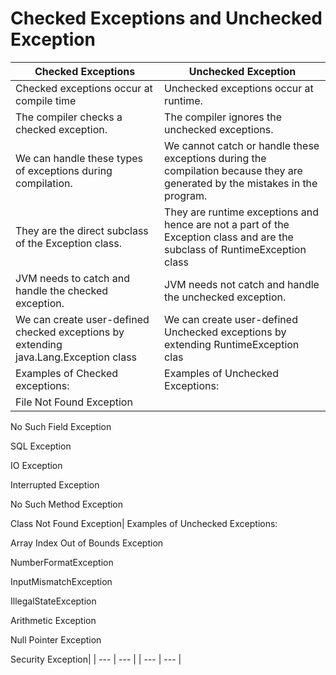 
# Checked Exceptions and Unchecked Exception 

| Checked Exceptions| Unchecked Exception |
| --- | --- |
| Checked exceptions occur at compile time| Unchecked exceptions occur at runtime.|
| The compiler checks a checked exception.| The compiler ignores the unchecked exceptions.|
| We can handle these types of exceptions during compilation.| We cannot catch or handle these exceptions during the compilation because they are generated by the mistakes in the program.|
| They are the direct subclass of the Exception class.| They are runtime exceptions and hence are not a part of the Exception class and are the subclass of RuntimeException class|
| JVM needs to catch and handle the checked exception.| JVM needs not catch and handle the unchecked exception.|
| We can create user-defined checked exceptions by extending java.Lang.Exception class| We can create user-defined Unchecked exceptions by extending RuntimeException clas|
| Examples of Checked exceptions:| Examples of Unchecked Exceptions:|
| File Not Found Exception

No Such Field Exception

SQL Exception

IO Exception

Interrupted Exception

No Such Method Exception

Class Not Found Exception| Examples of Unchecked Exceptions:

Array Index Out of Bounds Exception

NumberFormatException

InputMismatchException 

IllegalStateException

Arithmetic Exception

Null Pointer Exception

Security Exception|
| --- | --- |
| --- | --- |

